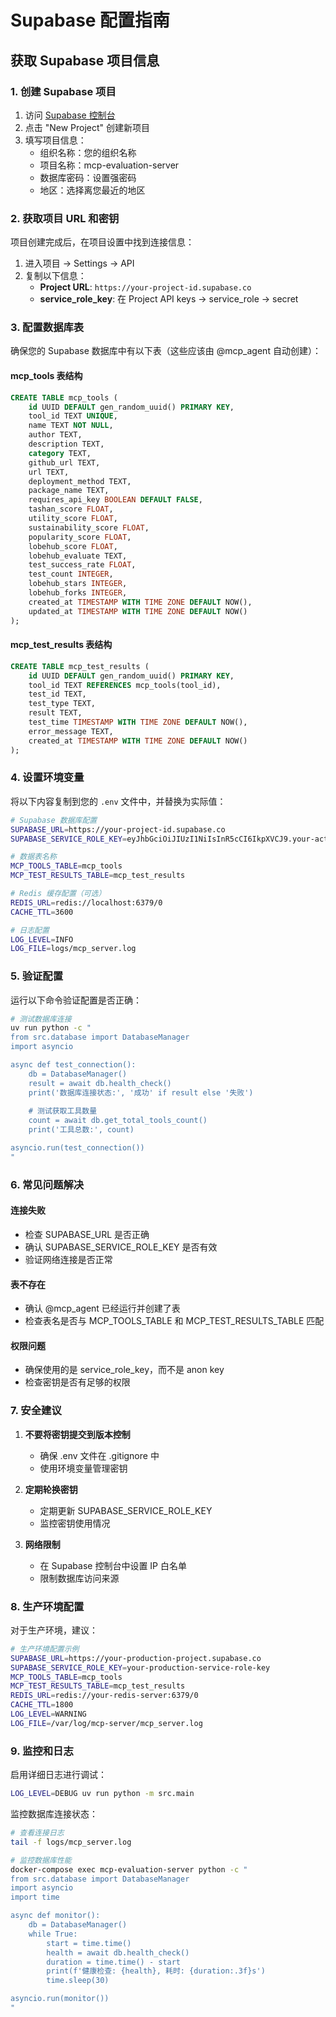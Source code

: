 # Supabase 配置指南

## 获取 Supabase 项目信息

### 1. 创建 Supabase 项目

1. 访问 [Supabase 控制台](https://supabase.com/dashboard)
2. 点击 "New Project" 创建新项目
3. 填写项目信息：
   - 组织名称：您的组织名称
   - 项目名称：mcp-evaluation-server
   - 数据库密码：设置强密码
   - 地区：选择离您最近的地区

### 2. 获取项目 URL 和密钥

项目创建完成后，在项目设置中找到连接信息：

1. 进入项目 -> Settings -> API
2. 复制以下信息：
   - **Project URL**: `https://your-project-id.supabase.co`
   - **service_role_key**: 在 Project API keys -> service_role -> secret

### 3. 配置数据库表

确保您的 Supabase 数据库中有以下表（这些应该由 @mcp_agent 自动创建）：

#### mcp_tools 表结构
```sql
CREATE TABLE mcp_tools (
    id UUID DEFAULT gen_random_uuid() PRIMARY KEY,
    tool_id TEXT UNIQUE,
    name TEXT NOT NULL,
    author TEXT,
    description TEXT,
    category TEXT,
    github_url TEXT,
    url TEXT,
    deployment_method TEXT,
    package_name TEXT,
    requires_api_key BOOLEAN DEFAULT FALSE,
    tashan_score FLOAT,
    utility_score FLOAT,
    sustainability_score FLOAT,
    popularity_score FLOAT,
    lobehub_score FLOAT,
    lobehub_evaluate TEXT,
    test_success_rate FLOAT,
    test_count INTEGER,
    lobehub_stars INTEGER,
    lobehub_forks INTEGER,
    created_at TIMESTAMP WITH TIME ZONE DEFAULT NOW(),
    updated_at TIMESTAMP WITH TIME ZONE DEFAULT NOW()
);
```

#### mcp_test_results 表结构
```sql
CREATE TABLE mcp_test_results (
    id UUID DEFAULT gen_random_uuid() PRIMARY KEY,
    tool_id TEXT REFERENCES mcp_tools(tool_id),
    test_id TEXT,
    test_type TEXT,
    result TEXT,
    test_time TIMESTAMP WITH TIME ZONE DEFAULT NOW(),
    error_message TEXT,
    created_at TIMESTAMP WITH TIME ZONE DEFAULT NOW()
);
```

### 4. 设置环境变量

将以下内容复制到您的 `.env` 文件中，并替换为实际值：

```bash
# Supabase 数据库配置
SUPABASE_URL=https://your-project-id.supabase.co
SUPABASE_SERVICE_ROLE_KEY=eyJhbGciOiJIUzI1NiIsInR5cCI6IkpXVCJ9.your-actual-service-role-key-here

# 数据表名称
MCP_TOOLS_TABLE=mcp_tools
MCP_TEST_RESULTS_TABLE=mcp_test_results

# Redis 缓存配置（可选）
REDIS_URL=redis://localhost:6379/0
CACHE_TTL=3600

# 日志配置
LOG_LEVEL=INFO
LOG_FILE=logs/mcp_server.log
```

### 5. 验证配置

运行以下命令验证配置是否正确：

```bash
# 测试数据库连接
uv run python -c "
from src.database import DatabaseManager
import asyncio

async def test_connection():
    db = DatabaseManager()
    result = await db.health_check()
    print('数据库连接状态:', '成功' if result else '失败')
    
    # 测试获取工具数量
    count = await db.get_total_tools_count()
    print('工具总数:', count)

asyncio.run(test_connection())
"
```

### 6. 常见问题解决

#### 连接失败
- 检查 SUPABASE_URL 是否正确
- 确认 SUPABASE_SERVICE_ROLE_KEY 是否有效
- 验证网络连接是否正常

#### 表不存在
- 确认 @mcp_agent 已经运行并创建了表
- 检查表名是否与 MCP_TOOLS_TABLE 和 MCP_TEST_RESULTS_TABLE 匹配

#### 权限问题
- 确保使用的是 service_role_key，而不是 anon key
- 检查密钥是否有足够的权限

### 7. 安全建议

1. **不要将密钥提交到版本控制**
   - 确保 .env 文件在 .gitignore 中
   - 使用环境变量管理密钥

2. **定期轮换密钥**
   - 定期更新 SUPABASE_SERVICE_ROLE_KEY
   - 监控密钥使用情况

3. **网络限制**
   - 在 Supabase 控制台中设置 IP 白名单
   - 限制数据库访问来源

### 8. 生产环境配置

对于生产环境，建议：

```bash
# 生产环境配置示例
SUPABASE_URL=https://your-production-project.supabase.co
SUPABASE_SERVICE_ROLE_KEY=your-production-service-role-key
MCP_TOOLS_TABLE=mcp_tools
MCP_TEST_RESULTS_TABLE=mcp_test_results
REDIS_URL=redis://your-redis-server:6379/0
CACHE_TTL=1800
LOG_LEVEL=WARNING
LOG_FILE=/var/log/mcp-server/mcp_server.log
```

### 9. 监控和日志

启用详细日志进行调试：

```bash
LOG_LEVEL=DEBUG uv run python -m src.main
```

监控数据库连接状态：

```bash
# 查看连接日志
tail -f logs/mcp_server.log

# 监控数据库性能
docker-compose exec mcp-evaluation-server python -c "
from src.database import DatabaseManager
import asyncio
import time

async def monitor():
    db = DatabaseManager()
    while True:
        start = time.time()
        health = await db.health_check()
        duration = time.time() - start
        print(f'健康检查: {health}, 耗时: {duration:.3f}s')
        time.sleep(30)

asyncio.run(monitor())
"
```